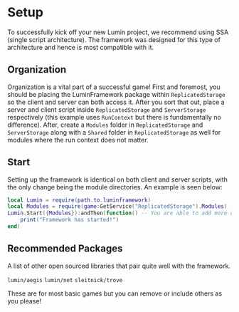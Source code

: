 # Setup

To successfully kick off your new Lumin project, we recommend using SSA (single script architecture). The framework was designed for this type of architecture and hence is most compatible with it.

## Organization

Organization is a vital part of a successful game! First and foremost, you should be placing the LuminFramework package within `ReplicatedStorage` so the client and server can both access it. After you sort that out, place a server and client script inside `ReplicatedStorage` and `ServerStorage` respectively (this example uses `RunContext` but there is fundamentally no difference). After, create a `Modules` folder in `ReplicatedStorage` and `ServerStorage` along with a `Shared` folder in `ReplicatedStorage` as well for modules where the run context does not matter.

## Start

Setting up the framework is identical on both client and server scripts, with the only change being the module directories. An example is seen below:

```lua
local Lumin = require(path.to.luminframework)
local Modules = require(game:GetService("ReplicatedStorage").Modules) -- Points to Shared, Client or Server modules
Lumin.Start({Modules}):andThen(function() -- You are able to add more directories to the table in Start
    print("Framework has started!")
end)
```

## Recommended Packages

A list of other open sourced libraries that pair quite well with the framework.

`lumin/aegis`
`lumin/net`
`sleitnick/trove`

These are for most basic games but you can remove or include others as you please!